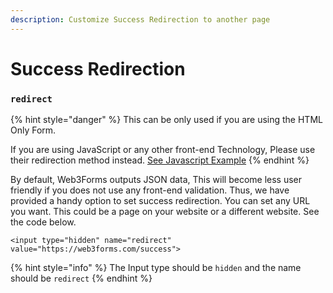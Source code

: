 ```yaml
---
description: Customize Success Redirection to another page
---
```


# Success Redirection

### `redirect`

{% hint style="danger" %}
This can be only used if you are using the HTML Only Form.

If you are using JavaScript or any other front-end Technology, Please use their redirection method instead. [See Javascript Example](../../how-to-guides/html-and-javascript.md)
{% endhint %}

By default, Web3Forms outputs JSON data, This will become less user friendly if you does not use any front-end validation. Thus, we have provided a handy option to set success redirection. You can set any URL you want. This could be a page on your website or a different website. See the code below.

```markup
<input type="hidden" name="redirect" value="https://web3forms.com/success">
```

{% hint style="info" %}
The Input type should be `hidden` and the name should be `redirect`
{% endhint %}



